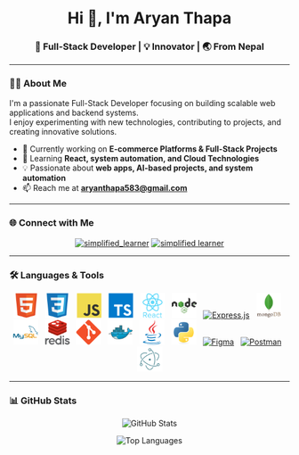 <h1 align="center">Hi 👋, I'm Aryan Thapa</h1>
<h3 align="center">🚀 Full-Stack Developer | 💡 Innovator | 🌏 From Nepal</h3>

---

### 👨‍💻 About Me
I'm a passionate Full-Stack Developer focusing on building scalable web applications and backend systems.  
I enjoy experimenting with new technologies, contributing to projects, and creating innovative solutions.

- 🔭 Currently working on **E-commerce Platforms & Full-Stack Projects**  
- 🌱 Learning **React, system automation, and Cloud Technologies**  
- 💡 Passionate about **web apps, AI-based projects, and system automation**  
- 📫 Reach me at **aryanthapa583@gmail.com**  
 

---

### 🌐 Connect with Me
<p align="center">
<a href="https://instagram.com/aryanthapa224" target="blank"><img align="center" src="https://raw.githubusercontent.com/rahuldkjain/github-profile-readme-generator/master/src/images/icons/Social/instagram.svg" alt="simplified_learner" height="30" width="40" /></a>
<a href="mailto:aryanthapa583@gmail.com" target="blank"><img align="center" src="https://cdn-icons-png.flaticon.com/512/732/732200.png" alt="simplified learner" height="30" width="35" /></a>
</p>



---
### 🛠️ Languages & Tools
<p align="center">
  <a href="https://www.w3.org/html/" target="_blank">
    <img src="https://raw.githubusercontent.com/devicons/devicon/master/icons/html5/html5-original.svg" alt="HTML5" width="45" height="45"/></a>
  &nbsp;
  <a href="https://www.w3schools.com/css/" target="_blank">
    <img src="https://raw.githubusercontent.com/devicons/devicon/master/icons/css3/css3-original.svg" alt="CSS3" width="45" height="45"/></a>
  &nbsp;
  <a href="https://developer.mozilla.org/en-US/docs/Web/JavaScript" target="_blank">
    <img src="https://raw.githubusercontent.com/devicons/devicon/master/icons/javascript/javascript-original.svg" alt="JavaScript" width="45" height="45"/></a>
  &nbsp;
  <a href="https://www.typescriptlang.org/" target="_blank">
    <img src="https://raw.githubusercontent.com/devicons/devicon/master/icons/typescript/typescript-original.svg" alt="TypeScript" width="45" height="45"/></a>
  &nbsp;
  <a href="https://reactjs.org/" target="_blank">
    <img src="https://raw.githubusercontent.com/devicons/devicon/master/icons/react/react-original-wordmark.svg" alt="React" width="45" height="45"/></a>
  &nbsp;
  <a href="https://nodejs.org" target="_blank">
    <img src="https://raw.githubusercontent.com/devicons/devicon/master/icons/nodejs/nodejs-original-wordmark.svg" alt="Node.js" width="45" height="45"/></a>
  &nbsp;
  <a href="https://expressjs.com" target="_blank">
    <img src="https://cdn.worldvectorlogo.com/logos/express-109.svg" alt="Express.js" width="45" height="45"/></a>
  &nbsp;
  <a href="https://www.mongodb.com/" target="_blank">
    <img src="https://raw.githubusercontent.com/devicons/devicon/master/icons/mongodb/mongodb-original-wordmark.svg" alt="MongoDB" width="45" height="45"/></a>
  &nbsp;
  <a href="https://www.mysql.com/" target="_blank">
    <img src="https://raw.githubusercontent.com/devicons/devicon/master/icons/mysql/mysql-original-wordmark.svg" alt="MySQL" width="45" height="45"/></a>
  &nbsp;
  <a href="https://redis.io/" target="_blank">
    <img src="https://raw.githubusercontent.com/devicons/devicon/master/icons/redis/redis-original-wordmark.svg" alt="Redis" width="45" height="45"/></a>
  &nbsp;
  <a href="https://git-scm.com/" target="_blank">
    <img src="https://raw.githubusercontent.com/devicons/devicon/master/icons/git/git-original.svg" alt="Git" width="45" height="45"/></a>
  &nbsp;
  <a href="https://www.docker.com/" target="_blank">
    <img src="https://raw.githubusercontent.com/devicons/devicon/master/icons/docker/docker-original.svg" alt="Docker" width="45" height="45"/></a>
  &nbsp;
  <a href="https://www.java.com/" target="_blank">
    <img src="https://raw.githubusercontent.com/devicons/devicon/master/icons/java/java-original.svg" alt="Java" width="45" height="45"/></a>
  &nbsp;
  <a href="https://www.python.org" target="_blank">
    <img src="https://raw.githubusercontent.com/devicons/devicon/master/icons/python/python-original.svg" alt="Python" width="45" height="45"/></a>
  &nbsp;
  <a href="https://www.figma.com/" target="_blank">
    <img src="https://www.vectorlogo.zone/logos/figma/figma-icon.svg" alt="Figma" width="45" height="45"/></a>
  &nbsp;
  <a href="https://www.postman.com/" target="_blank">
    <img src="https://www.vectorlogo.zone/logos/getpostman/getpostman-icon.svg" alt="Postman" width="45" height="45"/></a>
  &nbsp;
  <a href="https://www.electronjs.org/" target="_blank">
    <img src="https://raw.githubusercontent.com/devicons/devicon/master/icons/electron/electron-original.svg" alt="Electron" width="45" height="45"/></a>
</p>


---

### 📊 GitHub Stats
<p align="center">
  <img src="https://github-readme-stats.vercel.app/api?username=aryan-thapa-np&show_icons=true&theme=tokyonight&hide_border=true" alt="GitHub Stats" />
</p>

<p align="center">
  <img src="https://github-readme-stats.vercel.app/api/top-langs/?username=aryan-thapa-np&layout=compact&theme=tokyonight&hide_border=true" alt="Top Languages" />
</p>
